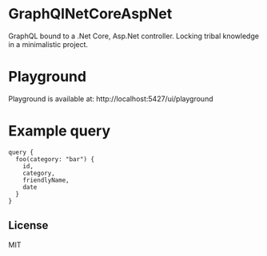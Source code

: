 # GraphQlNetCoreAspNet
GraphQL bound to a .Net Core, Asp.Net controller. Locking tribal knowledge in a minimalistic project.

# Playground
Playground is available at: http://localhost:5427/ui/playground

# Example query
```
query {
  foo(category: "bar") {
    id,
    category,
    friendlyName,
    date
  }
}
```

License
----
MIT